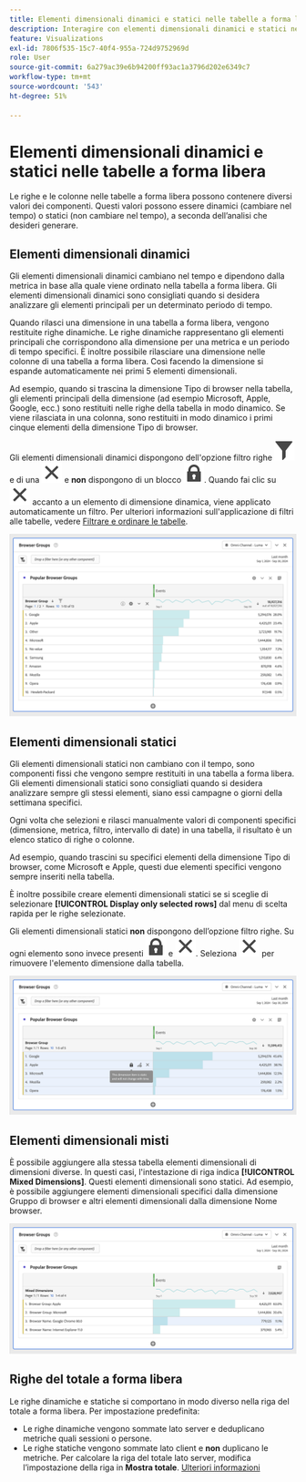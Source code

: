 ```yaml
---
title: Elementi dimensionali dinamici e statici nelle tabelle a forma libera
description: Interagire con elementi dimensionali dinamici e statici nelle tabelle
feature: Visualizations
exl-id: 7806f535-15c7-40f4-955a-724d9752969d
role: User
source-git-commit: 6a279ac39e6b94200ff93ac1a3796d202e6349c7
workflow-type: tm+mt
source-wordcount: '543'
ht-degree: 51%

---
```


# Elementi dimensionali dinamici e statici nelle tabelle a forma libera

Le righe e le colonne nelle tabelle a forma libera possono contenere diversi valori dei componenti. Questi valori possono essere dinamici (cambiare nel tempo) o statici (non cambiare nel tempo), a seconda dell’analisi che desideri generare.

## Elementi dimensionali dinamici

Gli elementi dimensionali dinamici cambiano nel tempo e dipendono dalla metrica in base alla quale viene ordinato nella tabella a forma libera. Gli elementi dimensionali dinamici sono consigliati quando si desidera analizzare gli elementi principali per un determinato periodo di tempo.

Quando rilasci una dimensione in una tabella a forma libera, vengono restituite righe dinamiche. Le righe dinamiche rappresentano gli elementi principali che corrispondono alla dimensione per una metrica e un periodo di tempo specifici. È inoltre possibile rilasciare una dimensione nelle colonne di una tabella a forma libera. Così facendo la dimensione si espande automaticamente nei primi 5 elementi dimensionali.

Ad esempio, quando si trascina la dimensione Tipo di browser nella tabella, gli elementi principali della dimensione (ad esempio Microsoft, Apple, Google, ecc.) sono restituiti nelle righe della tabella in modo dinamico. Se viene rilasciata in una colonna, sono restituiti in modo dinamico i primi cinque elementi della dimensione Tipo di browser.

Gli elementi dimensionali dinamici dispongono dell&#39;opzione filtro righe ![Filtro](/help/assets/icons/Filter.svg) e di una ![Chiusura](/help/assets/icons/Close.svg) e **non** dispongono di un blocco ![BloccoChiuso](/help/assets/icons/LockClosed.svg). <!--do they have the lock icon? --> Quando fai clic su ![Chiudi](/help/assets/icons/Close.svg) accanto a un elemento di dimensione dinamica, viene applicato automaticamente un filtro. Per ulteriori informazioni sull&#39;applicazione di filtri alle tabelle, vedere [Filtrare e ordinare le tabelle](/help/analysis-workspace/visualizations/freeform-table/filter-and-sort.md).


![Tabella a forma libera che evidenzia l&#39;icona del filtro.](assets/dynamic-items.png)

## Elementi dimensionali statici

Gli elementi dimensionali statici non cambiano con il tempo, sono componenti fissi che vengono sempre restituiti in una tabella a forma libera. Gli elementi dimensionali statici sono consigliati quando si desidera analizzare sempre gli stessi elementi, siano essi campagne o giorni della settimana specifici.

Ogni volta che selezioni e rilasci manualmente valori di componenti specifici (dimensione, metrica, filtro, intervallo di date) in una tabella, il risultato è un elenco statico di righe o colonne.

Ad esempio, quando trascini su specifici elementi della dimensione Tipo di browser, come Microsoft e Apple, questi due elementi specifici vengono sempre inseriti nella tabella.

È inoltre possibile creare elementi dimensionali statici se si sceglie di selezionare **[!UICONTROL Display only selected rows]** dal menu di scelta rapida per le righe selezionate.

Gli elementi dimensionali statici **non** dispongono dell’opzione filtro righe. Su ogni elemento sono invece presenti ![LockClosed](/help/assets/icons/LockClosed.svg) e ![Close](/help/assets/icons/Close.svg). Seleziona ![Chiudi](/help/assets/icons/Close.svg) per rimuovere l&#39;elemento dimensione dalla tabella.

![Tabella a forma libera che mostra il tipo di browser e la riga Microsoft con un&#39;icona di blocco. Nota: questo elemento dimensione è statico e non cambierà con il tempo.](assets/static-items.png)

## Elementi dimensionali misti

È possibile aggiungere alla stessa tabella elementi dimensionali di dimensioni diverse. In questi casi, l&#39;intestazione di riga indica **[!UICONTROL Mixed Dimensions]**. Questi elementi dimensionali sono statici. Ad esempio, è possibile aggiungere elementi dimensionali specifici dalla dimensione Gruppo di browser e altri elementi dimensionali dalla dimensione Nome browser.

![Tabella a forma libera che evidenzia la colonna Dimension misti.](assets/mixed-dimensions.png)

## Righe del totale a forma libera

Le righe dinamiche e statiche si comportano in modo diverso nella riga del totale a forma libera. Per impostazione predefinita:

* Le righe dinamiche vengono sommate lato server e deduplicano metriche quali sessioni o persone.
* Le righe statiche vengono sommate lato client e **non** duplicano le metriche. Per calcolare la riga del totale lato server, modifica l’impostazione della riga in **Mostra totale**. [Ulteriori informazioni](https://experienceleague.adobe.com/docs/analytics/analyze/analysis-workspace/visualizations/freeform-table/workspace-totals.html?lang=it)
